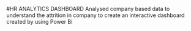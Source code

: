#HR ANALYTICS DASHBOARD
Analysed company based data to understand the attrition in company to create an interactive dashboard created by using Power Bi
